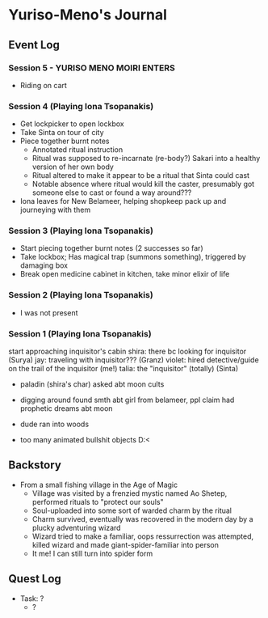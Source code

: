 # Yuriso-Meno's Journal
## Event Log
### Session 5 - YURISO MENO MOIRI ENTERS
- Riding on cart

### Session 4 (Playing Iona Tsopanakis)
- Get lockpicker to open lockbox
- Take Sinta on tour of city
- Piece together burnt notes
    - Annotated ritual instruction
    - Ritual was supposed to re-incarnate (re-body?) Sakari into a healthy version of her own body
    - Ritual altered to make it appear to be a ritual that Sinta could cast
    - Notable absence where ritual would kill the caster, presumably got someone else to cast or found a way around???
- Iona leaves for New Belameer, helping shopkeep pack up and journeying with them

### Session 3 (Playing Iona Tsopanakis)
- Start piecing together burnt notes (2 successes so far)
- Take lockbox; Has magical trap (summons something), triggered by damaging box
- Break open medicine cabinet in kitchen, take minor elixir of life

### Session 2 (Playing Iona Tsopanakis)
- I was not present

### Session 1 (Playing Iona Tsopanakis)
start approaching inquisitor's cabin
shira: there bc looking for inquisitor (Surya)
jay: traveling with inquisitor??? (Granz)
violet: hired detective/guide on the trail of the inquisitor (me!)
talia: the "inquisitor" (totally) (Sinta)

- paladin (shira's char) asked abt moon cults
- digging around found smth abt girl from belameer, ppl claim had prophetic dreams abt moon

- dude ran into woods
- too many animated bullshit objects D:<

## Backstory
- From a small fishing village in the Age of Magic
    - Village was visited by a frenzied mystic named Ao Shetep, performed rituals to "protect our souls"
    - Soul-uploaded into some sort of warded charm by the ritual
    - Charm survived, eventually was recovered in the modern day by a plucky adventuring wizard
    - Wizard tried to make a familiar, oops ressurrection was attempted, killed wizard and made giant-spider-familiar into person
    - It me! I can still turn into spider form

## Quest Log
- Task: ?
    - ?
